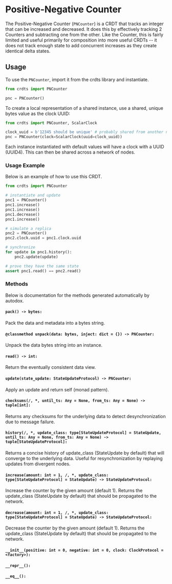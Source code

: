 # Positive-Negative Counter

The Positive-Negative Counter (`PNCounter`) is a CRDT that tracks an integer
that can be increased and decreased. It does this by effectively tracking 2
Counters and subtracting one from the other. Like the Counter, this is fairly
limited and useful primarily for composition into more useful CRDTs -- it does
not track enough state to add concurrent increases as they create identical
delta states.

## Usage

To use the `PNCounter`, import it from the crdts library and instantiate.

```python
from crdts import PNCounter

pnc = PNCounter()
```

To create a local representation of a shared instance, use a shared, unique
bytes value as the clock UUID:

```python
from crdts import PNCounter, ScalarClock

clock_uuid = b'12345 should be unique' # probably shared from another node
pnc = PNCounter(clock=ScalarClock(uuid=clock_uuid))
```

Each instance instantiated with default values will have a clock with a UUID
(UUID4). This can then be shared across a network of nodes.

### Usage Example

Below is an example of how to use this CRDT.

```python
from crdts import PNCounter

# instantiate and update
pnc1 = PNCounter()
pnc1.increase()
pnc1.increase()
pnc1.decrease()
pnc1.increase()

# simulate a replica
pnc2 = PNCounter()
pnc2.clock.uuid = pnc1.clock.uuid

# synchronize
for update in pnc1.history():
    pnc2.update(update)

# prove they have the same state
assert pnc1.read() == pnc2.read()
```

### Methods

Below is documentation for the methods generated automatically by autodox.

#### `pack() -> bytes:`

Pack the data and metadata into a bytes string.

#### `@classmethod unpack(data: bytes, inject: dict = {}) -> PNCounter:`

Unpack the data bytes string into an instance.

#### `read() -> int:`

Return the eventually consistent data view.

#### `update(state_update: StateUpdateProtocol) -> PNCounter:`

Apply an update and return self (monad pattern).

#### `checksums(/, *, until_ts: Any = None, from_ts: Any = None) -> tuple[int]:`

Returns any checksums for the underlying data to detect desynchronization due to
message failure.

#### `history(/, *, update_class: type[StateUpdateProtocol] = StateUpdate, until_ts: Any = None, from_ts: Any = None) -> tuple[StateUpdateProtocol]:`

Returns a concise history of update_class (StateUpdate by default) that will
converge to the underlying data. Useful for resynchronization by replaying
updates from divergent nodes.

#### `increase(amount: int = 1, /, *, update_class: type[StateUpdateProtocol] = StateUpdate) -> StateUpdateProtocol:`

Increase the counter by the given amount (default 1). Returns the update_class
(StateUpdate by default) that should be propagated to the network.

#### `decrease(amount: int = 1, /, *, update_class: type[StateUpdateProtocol] = StateUpdate) -> StateUpdateProtocol:`

Decrease the counter by the given amount (default 1). Returns the update_class
(StateUpdate by default) that should be propagated to the network.

#### `__init__(positive: int = 0, negative: int = 0, clock: ClockProtocol = <factory>):`

#### `__repr__():`

#### `__eq__():`
